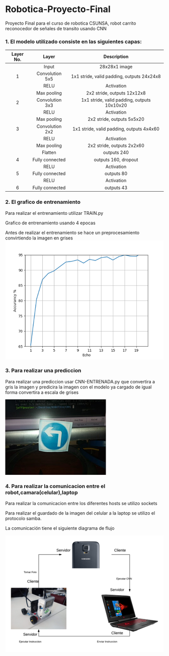# Robotica-Proyecto-Final

Proyecto Final para el curso de robotica CSUNSA, robot carrito reconocedor de señales de transito usando CNN


### 1. El modelo utilizado consiste en las siguientes capas:

| Layer No. | Layer  		|     Description	        					| 
|:-:|:----------------:|:----------------------------:| 
|   | Input          		| 28x28x1 image 							| 
| 1 | Convolution 5x5 	| 1x1 stride, valid padding, outputs 24x24x8 	|
|   | RELU			        		|					Activation							|
|   | Max pooling	    	| 2x2 stride, outputs 12x12x8 				|
| 2 | Convolution 3x3  | 1x1 stride, valid padding, outputs 10x10x20 |
|   | RELU		           |      Activation   									|
|   | Max pooling			  	| 2x2 stride, outputs 5x5x20        				|
| 3 | Convolution 2x2  | 1x1 stride, valid padding, outputs 4x4x60 |
|   | RELU		           |      Activation   									|
|   | Max pooling			  	| 2x2 stride, outputs 2x2x60        									|
|	  | Flatten			     		|	outputs 240											|
| 4 |	Fully connected		|	outputs 160, dropout		|
|   | RELU             |      Activation       |
| 5 |	Fully connected		|	outputs 80											|
|   | RELU             |      Activation      |
|	6 | Fully connected		|	outputs 43											|
 


### 2. El grafico de entrenamiento
Para realizar el entrenamiento utilizar TRAIN.py

Grafico de entrenamiento usando 4 epocas

Antes de realizar el entrenamiento se hace un preprocesamiento
convirtiendo la imagen en grises
![alt text](entrenamiento.png)



### 3. Para realizar una prediccion

Para realizar una prediccion usar CNN-ENTRENADA.py que convertira a
gris la imagen y predicira la imagen con el modelo ya cargado de igual 
forma convertira a escala de grises

![alt text](new_test_images/imagen.jpg)


### 4. Para realizar la comunicacion entre el robot,camara(celular),laptop

Para realizar la comunicacion entre los diferentes hosts se utilizo sockets 

Para realizar el guardado de la imagen del celular a la laptop se utilizo 
el protocolo samba.

La comunicación tiene el siguiente diagrama de flujo

![alt text](diagrama.png)

